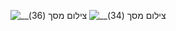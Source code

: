 
![__צילום מסך (36)](https://user-images.githubusercontent.com/83808326/180266879-47289206-b1e2-4317-a35f-b37313062eb3.png)
![__צילום מסך (34)](https://user-images.githubusercontent.com/83808326/180267838-2377aa52-b55f-43d8-b473-2082717aded0.png)


